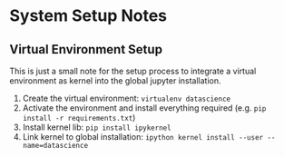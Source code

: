 # System Setup Notes

## Virtual Environment Setup

This is just a small note for the setup process to integrate a virtual environment as kernel into the global jupyter installation.

1. Create the virtual environment: `virtualenv datascience`
2. Activate the environment and install everything required (e.g. `pip install -r requirements.txt`)
3. Install kernel lib: `pip install ipykernel`
4. Link kernel to global installation: `ipython kernel install --user --name=datascience`
